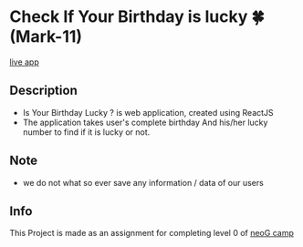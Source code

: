 # Check If Your Birthday is lucky 🍀 (Mark-11)

[live app](https://lucky-birthdays.netlify.app/)

## Description

- Is Your Birthday Lucky ? is web application, created using ReactJS
- The application takes user's complete birthday And his/her lucky number to find if it is lucky or not.

## Note
- we do not what so ever save any information / data of our users

## Info

This Project is made as an assignment for completing level 0 of  [neoG camp](https://neog.camp/qualifier/point-system)
